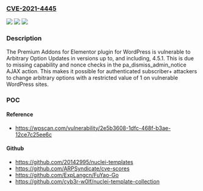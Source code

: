 ### [CVE-2021-4445](https://cve.mitre.org/cgi-bin/cvename.cgi?name=CVE-2021-4445)
![](https://img.shields.io/static/v1?label=Product&message=Premium%20Addons%20for%20Elementor&color=blue)
![](https://img.shields.io/static/v1?label=Version&message=*%3C%3D%204.5.1%20&color=brighgreen)
![](https://img.shields.io/static/v1?label=Vulnerability&message=CWE-862%20Missing%20Authorization&color=brighgreen)

### Description

The Premium Addons for Elementor plugin for WordPress is vulnerable to Arbitrary Option Updates in versions up to, and including, 4.5.1. This is due to missing capability and nonce checks in the pa_dismiss_admin_notice AJAX action. This makes it possible for authenticated subscriber+ attackers to change arbitrary options with a restricted value of 1 on vulnerable WordPress sites.

### POC

#### Reference
- https://wpscan.com/vulnerability/2e5b3608-1dfc-468f-b3ae-12ce7c25ee6c

#### Github
- https://github.com/20142995/nuclei-templates
- https://github.com/ARPSyndicate/cve-scores
- https://github.com/ExpLangcn/FuYao-Go
- https://github.com/cyb3r-w0lf/nuclei-template-collection

